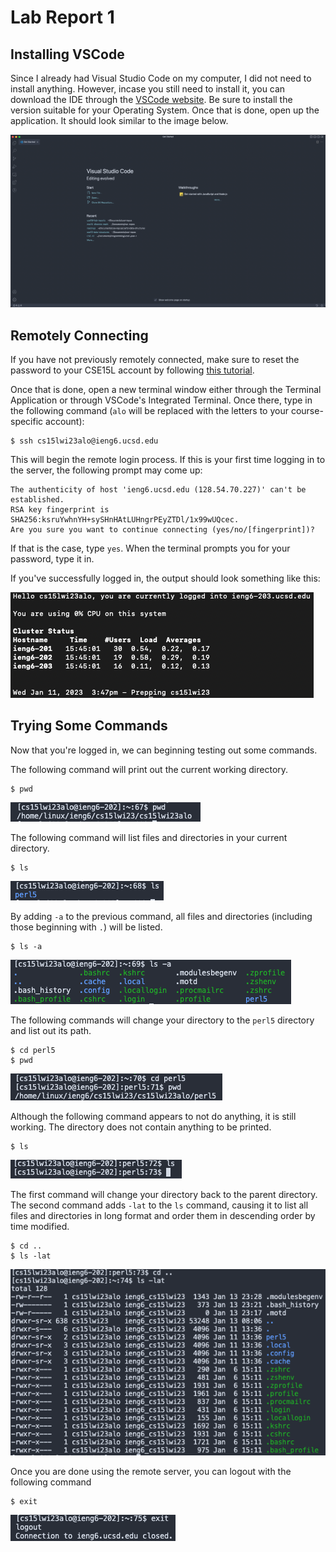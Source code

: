 # Lab Report 1

## Installing VSCode

Since I already had Visual Studio Code on my computer, I did not need to
install anything. However, incase you still need to install it, you can
download the IDE through the [VSCode website][1]. Be sure to install the
version suitable for your Operating System. Once that is done, open up the
application. It should look similar to the image below.

![Example VSCode window][2]

## Remotely Connecting

If you have not previously remotely connected, make sure to reset the password
to your CSE15L account by following [this tutorial][3].

Once that is done, open a new terminal window either through the Terminal
Application or through VSCode's Integrated Terminal. Once there, type in the
following command (`alo` will be replaced with the letters to your
course-specific account):

```shell
$ ssh cs15lwi23alo@ieng6.ucsd.edu
```

This will begin the remote login process. If this is your first time logging
in to the server, the following prompt may come up:

```shell
The authenticity of host 'ieng6.ucsd.edu (128.54.70.227)' can't be established.
RSA key fingerprint is SHA256:ksruYwhnYH+sySHnHAtLUHngrPEyZTDl/1x99wUQcec.
Are you sure you want to continue connecting (yes/no/[fingerprint])? 
```

If that is the case, type `yes`. When the terminal prompts you for your
password, type it in.

If you've successfully logged in, the output should look something like
this:

![remote output][4]

## Trying Some Commands

Now that you're logged in, we can beginning testing out some commands.

The following command will print out the current working directory.
```shell
$ pwd
```

![print working directory][5]

The following command will list files and directories in your current
directory.
```shell
$ ls
```

![list files][6]

By adding `-a` to the previous command, all files and directories (including
those beginning with `.`) will be listed.
```shell
$ ls -a
```

![list of all files and directories][7]

The following commands will change your directory to the `perl5` directory
and list out its path.
```shell
$ cd perl5
$ pwd
```

![change directory to perl5][8]

Although the following command appears to not do anything, it is still working.
The directory does not contain anything to be printed.

```shell
$ ls
```

![list nothing][9]

The first command will change your directory back to the parent directory.
The second command adds `-lat` to the `ls` command, causing it to list all
files and directories in long format and order them in descending order by
time modified.
```shell
$ cd ..
$ ls -lat
```

![change directory and list files][10]

Once you are done using the remote server, you can logout with the following
command

```shell
$ exit
```

![logout][11]

[1]: https://code.visualstudio.com/
[2]: ../images/report-1/vscode-window.png
[3]: https://docs.google.com/document/d/1hs7CyQeh-MdUfM9uv99i8tqfneos6Y8bDU0uhn1wqho/edit?usp=sharing
[4]: ../images/report-1/remote-output.png
[5]: ../images/report-1/pwd.png
[6]: ../images/report-1/ls.png
[7]: ../images/report-1/ls-a.png
[8]: ../images/report-1/cd-perl5.png
[9]: ../images/report-1/perl5-ls.png
[10]: ../images/report-1/cd-ls-lat.png
[11]: ../images/report-1/exit.png
